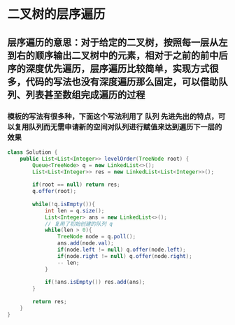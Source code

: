 # 二叉树的层序遍历

## 层序遍历的意思：对于给定的二叉树，按照每一层从左到右的顺序输出二叉树中的元素，相对于之前的前中后序的深度优先遍历，层序遍历比较简单，实现方式很多，代码的写法也没有深度遍历那么固定，可以借助队列、列表甚至数组完成遍历的过程

### 模板的写法有很多种，下面这个写法利用了 队列 先进先出的特点，可以复用队列而无需申请新的空间对队列进行赋值来达到遍历下一层的效果
```java
class Solution {
    public List<List<Integer>> levelOrder(TreeNode root) {
        Queue<TreeNode> q = new LinkedList<>();
        List<List<Integer>> res = new LinkedList<List<Integer>>();
        
        if(root == null) return res;
        q.offer(root);
        
        while(!q.isEmpty()){
            int len = q.size();
            List<Integer> ans = new LinkedList<>();
            // 复用了初始创建的队列 q
            while(len > 0){
                TreeNode node = q.poll();
                ans.add(node.val);
                if(node.left != null) q.offer(node.left);
                if(node.right != null) q.offer(node.right);
                -- len;
            }
            
            if(!ans.isEmpty()) res.add(ans);
        }
        
        return res;
    }
}
```